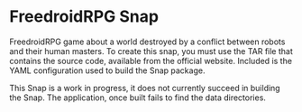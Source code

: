 # FreedroidRPG Snap
FreedroidRPG game about a world destroyed by a conflict between robots and their human masters. To create this snap, you must use the TAR file that contains the source code, available from the official website. Included is the YAML configuration used to build the Snap package.

This Snap is a work in progress, it does not currently succeed in building the Snap. The application, once built fails to find the data directories.
